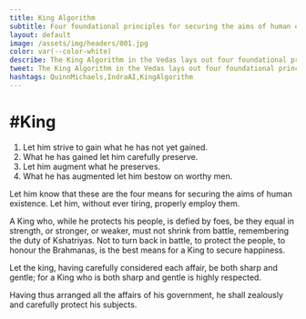 ```yaml
---
title: King Algorithm
subtitle: Four foundational principles for securing the aims of human existence.
layout: default
image: /assets/img/headers/001.jpg
color: var(--color-white)
describe: The King Algorithm in the Vedas lays out four foundational principles for securing the aims of human existence.
tweet: The King Algorithm in the Vedas lays out four foundational principles for securing the aims of human existence.
hashtags: QuinnMichaels,IndraAI,KingAlgorithm
---
```


# #King

1. Let him strive to gain what he has not yet gained. 
2. What he has gained let him carefully preserve. 
3. Let him augment what he preserves.
4. What he has augmented let him bestow on worthy men. 

Let him know that these are the four means for securing the aims of human existence. Let him, without ever tiring, properly employ them.

A King who, while he protects his people, is defied by foes, be they equal in strength, or stronger, or weaker, must not shrink from battle, remembering the duty of Kshatriyas. Not to turn back in battle, to protect the people, to honour the Brahmanas, is the best means for a King to secure happiness.

Let the king, having carefully considered each affair, be both sharp and gentle; for a King who is both sharp and gentle is highly respected.

Having thus arranged all the affairs of his government, he shall zealously and carefully protect his subjects.